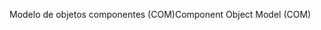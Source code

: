 <span data-ttu-id="53ceb-101">Modelo de objetos componentes (COM)</span><span class="sxs-lookup"><span data-stu-id="53ceb-101">Component Object Model (COM)</span></span>